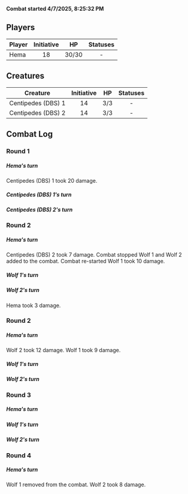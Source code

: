 **Combat started 4/7/2025, 8:25:32 PM**


## Players
| Player | Initiative | HP | Statuses |
| --- | :-: | :-: | :-: |
| Hema | 18 | 30/30 | - |
## Creatures
| Creature | Initiative  | HP | Statuses |
| --- | :-: | :-: | :-: |
| Centipedes (DBS) 1 | 14 | 3/3 | - |
| Centipedes (DBS) 2 | 14 | 3/3 | - |


## Combat Log

### Round 1

##### Hema's turn
Centipedes (DBS) 1 took 20 damage.
##### Centipedes (DBS) 1's turn
##### Centipedes (DBS) 2's turn
### Round 2
##### Hema's turn
Centipedes (DBS) 2 took 7 damage.
Combat stopped
Wolf 1 and Wolf 2 added to the combat.
Combat re-started
Wolf 1 took 10 damage.
##### Wolf 1's turn
##### Wolf 2's turn
Hema took 3 damage.
### Round 2
##### Hema's turn
Wolf 2 took 12 damage.
Wolf 1 took 9 damage.
##### Wolf 1's turn
##### Wolf 2's turn
### Round 3
##### Hema's turn
##### Wolf 1's turn
##### Wolf 2's turn
### Round 4
##### Hema's turn
Wolf 1 removed from the combat.
Wolf 2 took 8 damage.
